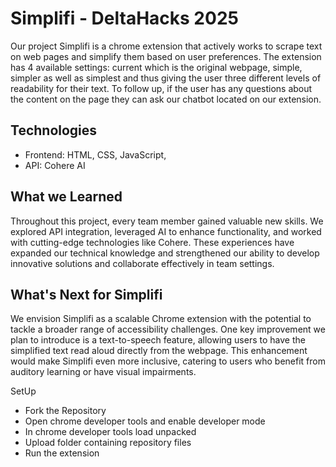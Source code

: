 # Simplifi - DeltaHacks 2025 
Our project Simplifi is a chrome extension that actively works to scrape text on web pages and simplify them based on user preferences. The extension has 4 available settings: current which is the original webpage, simple, simpler as well as simplest and thus giving the user three different levels of readability for their text. To follow up, if the user has any questions about the content on the page they can ask our chatbot located on our extension. 


## Technologies
- Frontend: HTML, CSS, JavaScript, 
- API: Cohere AI

## What we Learned
Throughout this project, every team member gained valuable new skills. We explored API integration, leveraged AI to enhance functionality, and worked with cutting-edge technologies like Cohere. These experiences have expanded our technical knowledge and strengthened our ability to develop innovative solutions and collaborate effectively in team settings. 

## What's Next for Simplifi 
We envision Simplifi as a scalable Chrome extension with the potential to tackle a broader range of accessibility challenges. One key improvement we plan to introduce is a text-to-speech feature, allowing users to have the simplified text read aloud directly from the webpage. This enhancement would make Simplifi even more inclusive, catering to users who benefit from auditory learning or have visual impairments.

SetUp
- Fork the Repository
- Open chrome developer tools and enable developer mode 
- In chrome developer tools load unpacked
- Upload folder containing repository files
- Run the extension 
